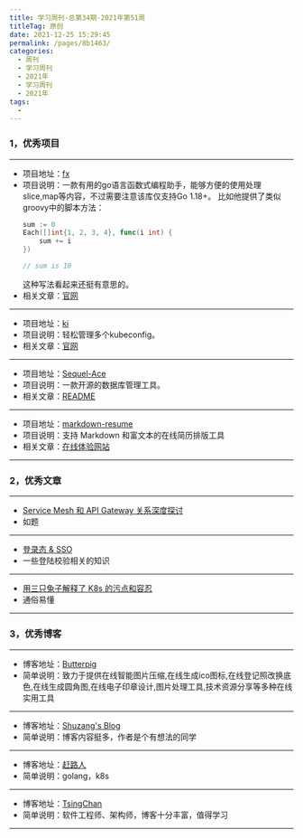 ```yaml
---
title: 学习周刊-总第34期-2021年第51周
titleTag: 原创
date: 2021-12-25 15:29:45
permalink: /pages/8b1463/
categories:
  - 周刊
  - 学习周刊
  - 2021年
  - 学习周刊
  - 2021年
tags:
  - 
---
```


### 1，优秀项目

---
- 项目地址：[fx](https://github.com/nikgalushko/fx)
- 项目说明：一款有用的go语言函数式编程助手，能够方便的使用处理slice,map等内容，不过需要注意该库仅支持Go 1.18+。
	比如他提供了类似groovy中的脚本方法：
	```go
	sum := 0
	Each([]int{1, 2, 3, 4}, func(i int) {
  		sum += i
	})

	// sum is 10
	```
	这种写法看起来还挺有意思的。
- 相关文章：[官网](https://nikgalushko.github.io/fx/#/)
---
- 项目地址：[ki](https://github.com/ywgx/ki)
- 项目说明：轻松管理多个kubeconfig。
- 相关文章：[官网](https://ki.xabc.io/#/)
---
- 项目地址：[Sequel-Ace](https://github.com/Sequel-Ace/Sequel-Ace)
- 项目说明：一款开源的数据库管理工具。
- 相关文章：[README](https://github.com/Sequel-Ace/Sequel-Ace/blob/main/readme.md)
---
- 项目地址：[markdown-resume](https://github.com/mdnice/markdown-resume)
- 项目说明：支持 Markdown 和富文本的在线简历排版工具
- 相关文章：[在线体验网站](https://resume.mdnice.com/)
---

### 2，优秀文章

---
- [Service Mesh 和 API Gateway 关系深度探讨](https://www.sofastack.tech/blog/service-mesh-api-gateway-in-depth-discussion-of-relationships/)
- 如题
---
- [登录态 & SSO](https://mp.weixin.qq.com/s/_B_4YbKEsjNUd_hGDGHFAA)
- 一些登陆校验相关的知识
---
- [用三只兔子解释了 K8s 的污点和容忍](https://mp.weixin.qq.com/s/N5NLnPUDBBWK9rjT6qOMPQ)
- 通俗易懂
---
### 3，优秀博客

---
- 博客地址：[Butterpig](https://www.butterpig.top/)
- 简单说明：致力于提供在线智能图片压缩,在线生成ico图标,在线登记照改换底色,在线生成圆角图,在线电子印章设计,图片处理工具,技术资源分享等多种在线实用工具
---
- 博客地址：[Shuzang's Blog](https://shuzang.github.io/)
- 简单说明：博客内容挺多，作者是个有想法的同学
---
- 博客地址：[赶路人](https://xieys.club/)
- 简单说明：golang，k8s
---
- 博客地址：[TsingChan](http://www.9ong.com/)
- 简单说明：软件工程师、架构师，博客十分丰富，值得学习
---